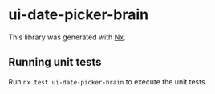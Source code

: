 # ui-date-picker-brain

This library was generated with [Nx](https://nx.dev).

## Running unit tests

Run `nx test ui-date-picker-brain` to execute the unit tests.
